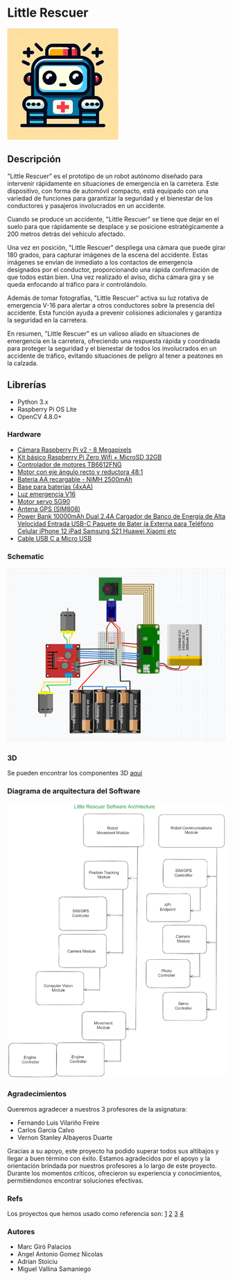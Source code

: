 # Little Rescuer
![Project Icon](./LittleRescuer_Icon.jpeg)

## Descripción

"Little Rescuer" es el prototipo de un robot autónomo diseñado para intervenir rápidamente en situaciones de emergencia en la carretera. Este dispositivo, con forma de automóvil compacto, está equipado con una variedad de funciones para garantizar la seguridad y el bienestar de los conductores y pasajeros involucrados en un accidente.

Cuando se produce un accidente, "Little Rescuer" se tiene que dejar en el suelo para que rápidamente se desplace y se posicione estratégicamente a 200 metros detrás del vehículo afectado.

Una vez en posición, "Little Rescuer" despliega una cámara que puede girar 180 grados, para capturar imágenes de la escena del accidente. Estas imágenes se envían de inmediato  a los contactos de emergencia designados por el conductor, proporcionando una rápida confirmación de que todos están bien. Una vez realizado el aviso, dicha cámara gira y se queda enfocando al tráfico para ir controlándolo.

Además de tomar fotografías, "Little Rescuer" activa su luz rotativa de emergencia V-16 para alertar a otros conductores sobre la presencia del accidente. Esta función ayuda a prevenir colisiones adicionales y garantiza la seguridad en la carretera.

En resumen, "Little Rescuer" es un valioso aliado en situaciones de emergencia en la carretera, ofreciendo una respuesta rápida y coordinada para proteger la seguridad y el bienestar de todos los involucrados en un accidente de tráfico, evitando situaciones de peligro al tener a peatones en la calzada.

## Librerías

- Python 3.x
- Raspberry Pi OS Lite
- OpenCV 4.8.0+

### Hardware

- [Cámara Raspberry Pi v2 - 8 Megapixels](https://tienda.bricogeek.com/accesorios-raspberry-pi/822-camara-raspberry-pi-v2-8-megapixels.html?utm_source=tienda&utm_medium=click&utm_campaign=prodrel)
- [Kit básico Raspberry Pi Zero Wifi + MicroSD 32GB](https://tienda.bricogeek.com/placas-raspberry-pi/1082-kit-basico-raspberry-pi-zero-wifi-microsd-32gb.html?search_query=raspberry+0&results=119)
- [Controlador de motores TB6612FNG](https://tienda.bricogeek.com/controladores-motores/999-controlador-de-motores-tb6612fng.html?gad_source=1&gclid=CjwKCAjwkuqvBhAQEiwA65XxQGEKl4mRS8Lng237hrTSqmpWEiZjts-D5bgiraJukbpSPVhL-e4TzRoCnqwQAvD_BwE)
- [Motor con eje ángulo recto y reductora 48:1](https://tienda.bricogeek.com/motores-dc/1048-motor-con-eje-angulo-recto-y-reductora-481.html)
- [Batería AA recargable - NiMH 2500mAh](https://tienda.bricogeek.com/baterias-lipo/315-bateria-aa-recargable-nimh-2500mah.html)
- [Base para baterías (4xAA)](https://tienda.bricogeek.com/componentes/160-base-para-baterias-4xaa.html)
- [Luz emergencia V16](https://www.amazon.es/dp/B0CPB1296V/ref=sspa_dk_detail_3?pd_rd_i=B0CPB1296V&pd_rd_w=A14s6&content-id=amzn1.sym.9c67f205-18e7-4d34-beb2-37ec708092ed&pf_rd_p=9c67f205-18e7-4d34-beb2-37ec708092ed&pf_rd_r=QXKYST03HQ85EHN8P6MJ&pd_rd_wg=sntWz&pd_rd_r=abeac907-5a0c-494a-a888-670a00a9615b&s=automotive&sp_csd=d2lkZ2V0TmFtZT1zcF9kZXRhaWw&th=1)
- [Motor servo SG90](https://www.amazon.com/-/es/DIYables-grados-Arduino-ESP8266-Raspberry/dp/B0C7BL12RG/ref=sr_1_5?__mk_es_US=%C3%85M%C3%85%C5%BD%C3%95%C3%91&crid=1L0LB8SVZ5SJ7&dib=eyJ2IjoiMSJ9.tF3g0NDLGtt5fAwiWI4hwkf0ADCXrya7qcPuXLK7m_Y9YkT4sUTy_d6LaOmDQYo0jZOIAxJn_NMLwEoQqMFkjmHtnyHt091FQk22sboJVID5xGpKN2jSJ5Q1mmV708nmdxvCeiwADP3tDwaaRClCEKu30IIIwV4ogP0hgORz-ZHXPk_QpMFjBc8yteDM50A9LWFsO2qiWLa4jL2pegiEDGwB8uZasnkRkqe0UPXYwLawewg-D_5SGVHz6-ufVBhY_vG5s5-DcdZXPyY0d3Bsbwdwx_IAoJ0sYpDvPtjhYfk.82u4GTRf0BEuKTSb3ELLK773mNGI7GOTw9fx8-Q4UIk&dib_tag=se&keywords=SERVOMOTOR%2B180%2BGRADOS&qid=1709728209&sprefix=servomotor%2B180%2Bgrados%2Caps%2C170&sr=8-5&th=1)
- [Antena GPS (SIM808)](https://www.amazon.com/-/es/SIM808-SIM908-desarrollo-disponible-arduino/dp/B0CJ7VSG82/ref=sr_1_1?_mk_es_US=%C3%85M%C3%85%C5%BD%C3%95%C3%91&crid=2N80TQJYI0UXU&dib=eyJ2IjoiMSJ9.hXv-p_xSEM7DAyEPmF8S9rntLb2fWXF45txRj4ajJs8J286V2FJjNUfeByuo2se3afE2-jE6zZhEJy-JdfspT8qRc2CKxvUgImxmeibZuPeULHREtyX-DdVPMcpXsO9BS6HVFriIcqRNj-L-dr1pQ.C77Y681pZcTeAl57demFS5VB_7dXKyhEeCcjzLODxB4&dib_tag=se&keywords=SIM908&qid=1709727934&s=sporting-goods&sprefix=sim908%2Csporting-intl-ship%2C163&sr=1-1)
- [Power Bank 10000mAh Dual 2.4A Cargador de Banco de Energía de Alta Velocidad Entrada USB-C Paquete de Bater ía Externa para Teléfono Celular iPhone 12 iPad Samsung S21 Huawei Xiaomi etc](https://www.amazon.es/10000mAh-Cargador-Energ%C3%ADa-Velocidad-Tel%C3%A9fono/dp/B09K3BQBW6/ref=sr_1_11?__mk_es_ES=%C3%85M%C3%85%C5%BD%C3%95%C3%91&crid=3OMWEL1JOVABO&dib=eyJ2IjoiMSJ9.Vdk9NA-TqhAZ7Ba5BsrwliKNJTF832vjMHPGJBVkolGPGQieMDjSgVieXlwNvTlDr6x8R5nyqlxjLOJKlP9IU2XHVlecU7w4H_yYHi2p63pfYoXv68PLTgfhjFQ9B1w1F7eZ3LQwrOu1Z85h8v0u78oIK7V0-rQUWGI1O7HaqJ4h8g-zjzQkZcMglZz60j8LcAJC5YVTGg26YLCZFfHatUrzrxcefKZkBt3NFkkzB3giYmqHm7NvFvKR_dPm3Ehj885Qxu10wxCk-52GtFx0sYchFD8EXSemQovuvXtULpM.Re02CkR7yzbGIx-qBL01_aJLekveOBQ498wtp5VZzKA&dib_tag=se&keywords=power%2Bbank%2B2%2C5a%2B5v&qid=1710930248&sprefix=power%2Bbank%2B2%2B5a%2B5v%2Caps%2C98&sr=8-11&th=1)
- [Cable USB C a Micro USB](https://www.amazon.com/-/es/flexible-soporta-sincronizaci%C3%B3n-compatible-MacBook/dp/B0BX5G8WNZ/ref=sr_1_5?crid=PH82Y5PL6LAS&dib=eyJ2IjoiMSJ9.85K-eyJjWT0MAs6p-6W9GREkk6xK8f6zTZdz6GZvL04CgCJWGR1idHnKwx4sKF22ftCbnOK6LJJBkmOTdD8THtXEDg80_U6EUX6N1EEw3JelCgAL1DAKpEPsohoMG8dOxmkRr-Y9xce8-n6DpROXzvFz5R2Bvw3Q4MrRbcZDlR5qP_3Cq4WM8iikfGiGzBB_oNkKkJni_Kmu18wHWJqw7IZiPVfVOcxTV0yDkzsII30.op-QSihLrfOppXYToA9V57npy248FMzIhSJlL578jeA&dib_tag=se&keywords=microusb%2Bto%2Busb%2Bc&qid=1710930565&sprefix=microusb%2Bto%2Caps%2C209&sr=8-5&th=1)


### Schematic
![Schematic](./Schematics/Esquema_DC_DualMotor+Servo.png)

### 3D

Se pueden encontrar los componentes 3D  [aquí](./Modelo/Componenetes%20Chasis)

### Diagrama de arquitectura del Software
![Diagrama de arquitectura del Software del proyecto LittleRescuer (UAB)](./Modelo/SW_Architecture/SW_Architecture_v2.png)

### Agradecimientos

Queremos agradecer a nuestros 3 profesores de la asignatura:

- Fernando Luis Vilariño Freire
- Carlos García Calvo
- Vernon Stanley Albayeros Duarte

Gracias a su apoyo, este proyecto ha podido superar todos sus altibajos y llegar a buen término con éxito. Estamos agradecidos por el apoyo y la orientación brindada por nuestros profesores a lo largo de este proyecto. Durante los momentos críticos, ofrecieron su experiencia y conocimientos, permitiéndonos encontrar soluciones efectivas.

### Refs
Los proyectos que hemos usado como referencia son:
[1](https://www.instructables.com/Autonomous-Autonavigation-Robot-Arduino/)
[2](https://www.instructables.com/Self-Driving-Car-Using-Arduinoautonomous-Guided-Ve/)
[3](https://github.com/AtsushiSakai/PythonRobotics)
[4](https://github.com/dctian/DeepPiCar)

### Autores
- Marc Giró Palacios
- Angel Antonio Gomez Nicolas
- Adrian Stoiciu
- Miguel Vallina Samaniego

